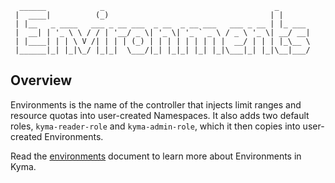 ```
  ______            _                                      _       
 |  ____|          (_)                                    | |      
 | |__   _ ____   ___ _ __ ___  _ __  _ __ ___   ___ _ __ | |_ ___
 |  __| | '_ \ \ / / | '__/ _ \| '_ \| '_ ` _ \ / _ \ '_ \| __/ __|
 | |____| | | \ V /| | | | (_) | | | | | | | | |  __/ | | | |_\__ \
 |______|_| |_|\_/ |_|_|  \___/|_| |_|_| |_| |_|\___|_| |_|\__|___/
```

## Overview

Environments is the name of the controller that injects limit ranges and resource quotas into user-created Namespaces. It also adds two default roles, `kyma-reader-role` and `kyma-admin-role`, which it then copies into user-created Environments.

Read the [environments](../../../../docs/kyma/docs/011-details-environments.md) document to learn more about Environments in Kyma.
